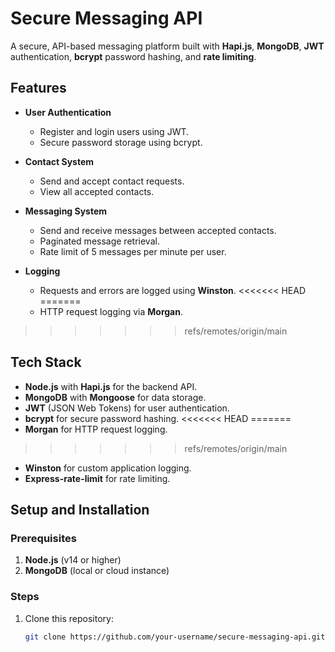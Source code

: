 # Secure Messaging API

A secure, API-based messaging platform built with **Hapi.js**, **MongoDB**, **JWT** authentication, **bcrypt** password hashing, and **rate limiting**.

## Features

- **User Authentication**
  - Register and login users using JWT.
  - Secure password storage using bcrypt.
  
- **Contact System**
  - Send and accept contact requests.
  - View all accepted contacts.

- **Messaging System**
  - Send and receive messages between accepted contacts.
  - Paginated message retrieval.
  - Rate limit of 5 messages per minute per user.

- **Logging**
  - Requests and errors are logged using **Winston**.
<<<<<<< HEAD
=======
  - HTTP request logging via **Morgan**.
>>>>>>> refs/remotes/origin/main

## Tech Stack

- **Node.js** with **Hapi.js** for the backend API.
- **MongoDB** with **Mongoose** for data storage.
- **JWT** (JSON Web Tokens) for user authentication.
- **bcrypt** for secure password hashing.
<<<<<<< HEAD
=======
- **Morgan** for HTTP request logging.
>>>>>>> refs/remotes/origin/main
- **Winston** for custom application logging.
- **Express-rate-limit** for rate limiting.

## Setup and Installation

### Prerequisites

1. **Node.js** (v14 or higher)
2. **MongoDB** (local or cloud instance)

### Steps

1. Clone this repository:

   ```bash
   git clone https://github.com/your-username/secure-messaging-api.git
